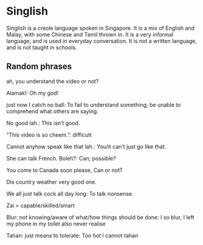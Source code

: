 # Singlish

Singlish is a creole language spoken in Singapore. It is a mix of English and Malay, with some Chinese and Tamil thrown in. It is a very informal language, and is used in everyday conversation. It is not a written language, and is not taught in schools.

## Random phrases

ah, you understand the video or not?

Alamak!: Oh my god!

just now I catch no ball: To fail to understand something; be unable to comprehend what others are saying.

No good lah.: This isn’t good.

“This video is so cheem.”: difficult

Cannot anyhow speak like that lah.: You/it can’t just go like that.

She can talk French. Boleh?: Can; possible?

You come to Canada soon please, Can or not?

Dis country weather very good one.

We all just talk cock all day long: To talk nonsense.

Zai = capable/skilled/smart

Blur: not knowing/aware of what/how things should be done: I so blur, I left my phone in my toilet also never realise

Tahan: just means to tolerate: Too hot I cannot tahan
